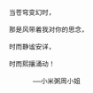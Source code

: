 

                当苍穹变幻时，
       
                那是风带着我对你的思念，

                时而静谧安详，

                时而熙攘涌动！
                
                      ——小米粥周小姐
